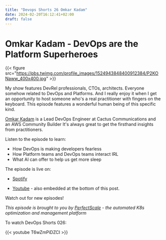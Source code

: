 ```yaml
---
title: "Devops Shorts 26 Omkar Kadam"
date: 2024-02-20T16:12:41+02:00
draft: false
---
```


# Omkar Kadam - DevOps are the Platform Superheroes

{{< figure src="https://pbs.twimg.com/profile_images/1524943848400912384/P2KONaww_400x400.jpg" >}}


My show features DevRel professionals, CTOs, architects. Everyone somehow related to DevOps and Platforms.
And I really enjoy it when I get an opportunity to host someone who's a real practitioner with fingers on the keyboard. This episode features a wonderful human being of this specific kind.

[Omkar Kadam](https://www.linkedin.com/in/omkarokkadam/) is a Lead DevOps Engineer at Cactus Communications and an AWS Community Builder
It's always great to get the firsthand insights from practitioners.


Listen to the episode to learn:
- How DevOps is making developers fearless
- How Platform teams and DevOps teams interact IRL
- What AI can offer to help us get more sleep


The episode is live on:

- [Spotify](https://open.spotify.com/episode/3NxtDOaLmM7FgdVUMBLE1x?si=32a75d2cf2f449b7)

- [Youtube](https://youtu.be/T6wZmPiDZCI) - also embedded at the bottom of this post.

Watch out for new episodes!

_This episode is brought to you by [PerfectScale](https://perfectscale.io) - the automated K8s optimization and management platform_


To watch DevOps Shorts 026:

{{< youtube T6wZmPiDZCI >}}


